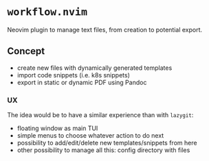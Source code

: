 # `workflow.nvim`
Neovim plugin to manage text files, from creation to potential export.

## Concept
- create new files with dynamically generated templates
- import code snippets (i.e. k8s snippets)
- export in static or dynamic PDF using Pandoc

### UX
The idea would be to have a similar experience than with `lazygit`:

- floating window as main TUI
- simple menus to choose whatever action to do next
- possibility to add/edit/delete new templates/snippets from here
- other possibility to manage all this: config directory with files
